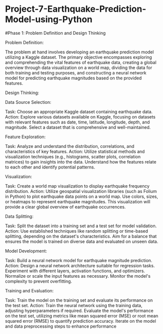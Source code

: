 # Project-7-Earthquake-Prediction-Model-using-Python
#Phase 1: Problem Definition and Design Thinking

Problem Definition:

The problem at hand involves developing an earthquake prediction model utilizing a Kaggle dataset. The primary objective encompasses exploring and comprehending the vital features of earthquake data, creating a global overview through data visualization on a world map, dividing the data for both training and testing purposes, and constructing a neural network model for predicting earthquake magnitudes based on the provided features.

Design Thinking:

Data Source Selection:

Task: Choose an appropriate Kaggle dataset containing earthquake data.
Action: Explore various datasets available on Kaggle, focusing on datasets with relevant features such as date, time, latitude, longitude, depth, and magnitude. Select a dataset that is comprehensive and well-maintained.

Feature Exploration:

Task: Analyze and understand the distribution, correlations, and characteristics of key features.
Action: Utilize statistical methods and visualization techniques (e.g., histograms, scatter plots, correlation matrices) to gain insights into the data. Understand how the features relate to each other and identify potential patterns.

Visualization:

Task: Create a world map visualization to display earthquake frequency distribution.
Action: Utilize geospatial visualization libraries (such as Folium in Python) to plot earthquake data points on a world map. Use colors, sizes, or heatmaps to represent earthquake magnitudes. This visualization will provide a clear global overview of earthquake occurrences.

Data Splitting:

Task: Split the dataset into a training set and a test set for model validation.
Action: Use established techniques like random splitting or time-based splitting, depending on the dataset's characteristics. Aim for a balance that ensures the model is trained on diverse data and evaluated on unseen data.

Model Development:

Task: Build a neural network model for earthquake magnitude prediction.
Action: Design a neural network architecture suitable for regression tasks. Experiment with different layers, activation functions, and optimizers. Normalize or scale the input features as necessary. Monitor the model's complexity to prevent overfitting.

Training and Evaluation:

Task: Train the model on the training set and evaluate its performance on the test set.
Action: Train the neural network using the training data, adjusting hyperparameters if required. Evaluate the model's performance on the test set, utilizing metrics like mean squared error (MSE) or root mean squared error (RMSE) to quantify prediction accuracy. Iterate on the model and data preprocessing steps to enhance performance